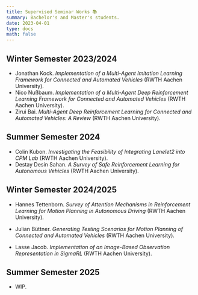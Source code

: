 ```yaml
---
title: Supervised Seminar Works 📚
summary: Bachelor's and Master's students.
date: 2023-04-01
type: docs
math: false
---
```

## Winter Semester 2023/2024
* Jonathan Kock. *Implementation of a Multi-Agent Imitation Learning Framework for Connected and Automated Vehicles* (RWTH Aachen University).
* Nico Nußbaum. *Implementation of a Multi-Agent Deep Reinforcement Learning Framework for Connected and Automated Vehicles* (RWTH Aachen University).
* Zirui Bai. *Multi-Agent Deep Reinforcement Learning for Connected and Automated Vehicles: A Review* (RWTH Aachen University).

## Summer Semester 2024
* Colin Kubon. *Investigating the Feasibility of Integrating Lanelet2 into CPM Lab* (RWTH Aachen University).
* Destay Desin Sahan. *A Survey of Safe Reinforcement Learning for Autonomous Vehicles* (RWTH Aachen University).

## Winter Semester 2024/2025
* Hannes Tettenborn. *Survey of Attention Mechanisms in Reinforcement Learning for Motion Planning in Autonomous Driving* (RWTH Aachen University).

* Julian Büttner. *Generating Testing Scenarios for Motion Planning of Connected and Automated Vehicles* (RWTH Aachen University).

* Lasse Jacob. *Implementation of an Image-Based Observation Representation in SigmaRL* (RWTH Aachen University).

## Summer Semester 2025
* WIP.